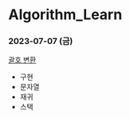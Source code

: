 # Algorithm_Learn
### 2023-07-07 (금)
[괄호 변환](https://school.programmers.co.kr/learn/courses/30/lessons/60058)
- 구현
- 문자열
- 재귀
- 스택

